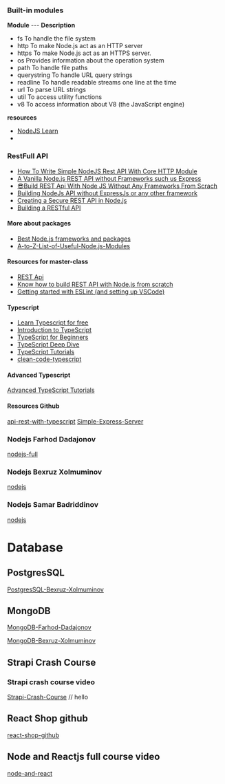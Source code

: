 

### Built-in modules

**Module**	--- **Description**

- fs	To handle the file system
- http	To make Node.js act as an HTTP server
- https	To make Node.js act as an HTTPS server.
- os	Provides information about the operation system
- path	To handle file paths
- querystring	To handle URL query strings
- readline	To handle readable streams one line at the time
- url	To parse URL strings
- util	To access utility functions
- v8	To access information about V8 (the JavaScript engine)

**resources**

- [NodeJS Learn](https://www.tutorialsteacher.com/nodejs/what-is-nodejs)
- [](https://www.geeksforgeeks.org/node-js-os-complete-reference/)

### RestFull API

- [How To Write Simple NodeJS Rest API With Core HTTP Module](https://medium.com/bb-tutorials-and-thoughts/how-to-write-simple-nodejs-rest-api-with-core-http-module-dcedd2c1256)
- [A Vanilla Node.js REST API without Frameworks such us Express](https://www.section.io/engineering-education/a-raw-nodejs-rest-api-without-frameworks-such-as-express/)
- [😎Build REST Api With Node JS Without Any Frameworks From Scrach](https://dev.to/satishnaikawadi2001/build-rest-api-with-node-js-without-any-frameworks-from-scrach-3c6m)
- [Building NodeJs API without ExpressJs or any other framework](https://morayodeji.medium.com/building-nodejs-api-without-expressjs-or-any-other-framework-977e8768abb1)
- [Creating a Secure REST API in Node.js](https://www.toptal.com/nodejs/secure-rest-api-in-nodejs)
- [Building a RESTful API](https://academind.com/tutorials/building-a-restful-api-with-nodejs)




#### More about packages

- [Best Node.js frameworks and packages](https://leanylabs.com/blog/npm-packages-for-nodejs/)
- [A-to-Z-List-of-Useful-Node.js-Modules](https://github.com/aravindnc/A-to-Z-List-of-Useful-Node.js-Modules)



#### Resources for master-class

- [REST Api](https://hevodata.com/learn/building-a-secure-node-js-rest-api/)
- [Know how to build REST API with Node.js from scratch](https://www.edureka.co/blog/rest-api-with-node-js/)
- [Getting started with ESLint (and setting up VSCode)](https://www.youtube.com/watch?v=5IGVeq2DdsA&list=PLYvdvJlnTOjHwve8HmHAy95GjkINyIExb&index=2&ab_channel=BasaratCodes)

#### Typescript
- [Learn Typescript for free](https://scrimba.com/learn/typescript)
- [Introduction to TypeScript](https://www.koderhq.com/tutorial/typescript/)
- [TypeScript for Beginners](https://code.tutsplus.com/series/typescript-for-beginners--cms-1215)
- [TypeScript Deep Dive](https://basarat.gitbook.io/typescript/)
- [TypeScript Tutorials](https://www.youtube.com/playlist?list=PLYxzS__5yYQkX-95LHG5EDxPj3tVvVmRd)
- [clean-code-typescript](https://github.com/labs42io/clean-code-typescript)
#### Advanced Typescript
[Advanced TypeScript Tutorials](youtube.com/playlist?list=PLYvdvJlnTOjF6aJsWWAt7kZRJvzw-en8B)



#### Resources Github
[api-rest-with-typescript](https://github.com/Lucas-Duarte-dev/api-rest-with-typescript)
[Simple-Express-Server](https://github.com/apoorvcodes/Simple-Express-Server)

### Nodejs Farhod Dadajonov
[nodejs-full](https://www.youtube.com/playlist?list=PL_WK6W0Gn1I6Z5UbiXgsK7j7oiKCV7vg6)

### Nodejs Bexruz Xolmuminov
[nodejs](https://www.youtube.com/playlist?list=PL_6qo1P3pzoYiEh0QFyw-rcHrRs1VjzN3)

### Nodejs Samar Badriddinov
[nodejs](https://www.youtube.com/playlist?list=PLx6KiwtsRjcrrs4wBj5EhMCueZTZwoNuv)
# Database

## PostgresSQL

[PostgresSQL-Bexruz-Xolmuminov](https://www.youtube.com/playlist?list=PL_6qo1P3pzobxTtzJNxh2nFOsjm1MmiQ2)

## MongoDB
[MongoDB-Farhod-Dadajonov](https://www.youtube.com/playlist?list=PL_WK6W0Gn1I7ishKsAaB8JaOVcg6NpndK)

[MongoDB-Bexruz-Xolmuminov](https://www.youtube.com/playlist?list=PL_6qo1P3pzobnaSsH-Tu17-7LKQdqUBPP)

## Strapi Crash Course

### Strapi crash course video
[Strapi-Crash-Course](https://www.youtube.com/watch?v=HjhK0pzwlbU)
// hello
## React Shop github
[react-shop-github](https://github.com/mavi888/react-shop-app)

## Node and Reactjs full course video
[node-and-react](https://www.youtube.com/watch?v=UzRzLBrPB1I) 